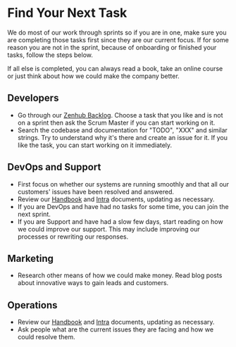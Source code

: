 # Find Your Next Task

We do most of our work through sprints so if you are in one, make sure you are completing those tasks first since they are our current focus. If for some reason you are not in the sprint, because of onboarding or finished your tasks, follow the steps below.

If all else is completed, you can always read a book, take an online course or just think about how we could make the company better.

## Developers

 - Go through our [Zenhub Backlog](https://github.com/niteoweb/operations/issues#boards). Choose a task that you like and is not on a sprint then ask the Scrum Master if you can start working on it. 
 - Search the codebase and documentation for "TODO", "XXX" and similar strings. Try to understand why it's there and create an issue for it. If you like the task, you can start working on it immediately. 

## DevOps and Support

 - First focus on whether our systems are running smoothly and that all our customers' issues have been resolved and answered. 
 - Review our [Handbook](https://github.com/niteoweb/handbook) and [Intra](https://intra.niteoweb.com/) documents, updating as necessary.
 - If you are DevOps and have had no tasks for some time, you can join the next sprint.
 - If you are Support and have had a slow few days, start reading on how we could improve our support. This may include improving our processes or rewriting our responses.

## Marketing

 - Research other means of how we could make money. Read blog posts about innovative ways to gain leads and customers.

## Operations

 - Review our [Handbook](https://github.com/niteoweb/handbook) and [Intra](https://intra.niteoweb.com/) documents, updating as necessary.    
 - Ask people what are the current issues they are facing and how we could resolve them.
